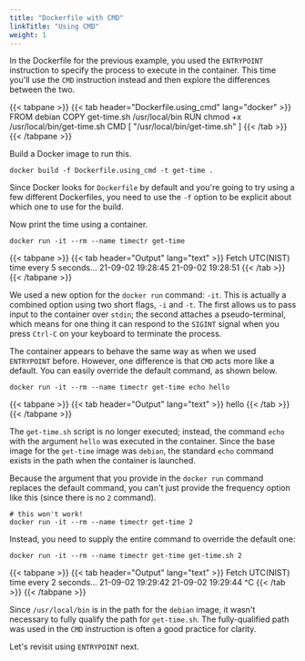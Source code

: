```yaml
---
title: "Dockerfile with CMD"
linkTitle: "Using CMD"
weight: 1
---
```


In the Dockerfile for the previous example, you used the `ENTRYPOINT`
instruction to specify the process to execute in the container. This time you'll
use the `CMD` instruction instead and then explore the differences between the
two.

<!-- markdownlint-disable -->
{{< tabpane >}}
{{< tab header="Dockerfile.using_cmd" lang="docker" >}}
FROM debian
COPY get-time.sh /usr/local/bin
RUN chmod +x /usr/local/bin/get-time.sh
CMD [ "/usr/local/bin/get-time.sh" ]
{{< /tab >}}
{{< /tabpane >}}
<!-- markdownlint-restore -->

Build a Docker image to run this.

```text
docker build -f Dockerfile.using_cmd -t get-time .
```

Since Docker looks for `Dockerfile` by default and you're going to try using a
few different Dockerfiles, you need to use the `-f` option to be explicit about
which one to use for the build.

Now print the time using a container.

```text
docker run -it --rm --name timectr get-time
```

<!-- markdownlint-disable -->
{{< tabpane >}}
{{< tab header="Output" lang="text" >}}
Fetch UTC(NIST) time every 5 seconds...
21-09-02 19:28:45
21-09-02 19:28:51
{{< /tab >}}
{{< /tabpane >}}
<!-- markdownlint-restore -->

We used a new option for the `docker run` command: `-it`. This is actually a
combined option using two short flags, `-i` and `-t`. The first allows us to
pass input to the container over `stdin`; the second attaches a pseudo-terminal,
which means for one thing it can respond to the `SIGINT` signal when you press
`Ctrl-C` on your keyboard to terminate the process.

The container appears to behave the same way as when we used `ENTRYPOINT`
before. However, one difference is that `CMD` acts more like a default. You
can easily override the default command, as shown below.

```text
docker run -it --rm --name timectr get-time echo hello
```

<!-- markdownlint-disable -->
{{< tabpane >}}
{{< tab header="Output" lang="text" >}}
hello
{{< /tab >}}
{{< /tabpane >}}
<!-- markdownlint-restore -->

The `get-time.sh` script is no longer executed; instead, the command `echo` with
the argument `hello` was executed in the container. Since the base image for the
`get-time` image was `debian`, the standard `echo` command exists in the path
when the container is launched.

Because the argument that you provide in the `docker run` command replaces the
default command, you can't just provide the frequency option like this (since
there is no `2` command).

```text
# this won't work!
docker run -it --rm --name timectr get-time 2
```

Instead, you need to supply the entire command to override the default one:

```text
docker run -it --rm --name timectr get-time get-time.sh 2
```

<!-- markdownlint-disable -->
{{< tabpane >}}
{{< tab header="Output" lang="text" >}}
Fetch UTC(NIST) time every 2 seconds...
21-09-02 19:29:42
21-09-02 19:29:44
^C
{{< /tab >}}
{{< /tabpane >}}
<!-- markdownlint-restore -->

Since `/usr/local/bin` is in the path for the `debian` image, it wasn't
necessary to fully qualify the path for `get-time.sh`. The fully-qualified
path was used in the `CMD` instruction is often a good practice for clarity.

Let's revisit using `ENTRYPOINT` next.

